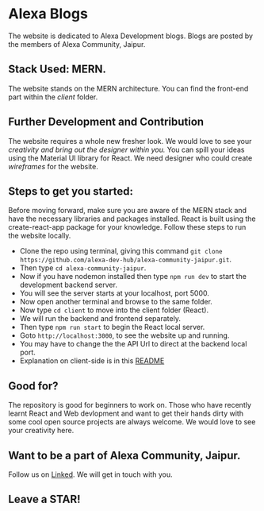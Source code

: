 # Alexa Blogs
The website is dedicated to Alexa Development blogs. Blogs are posted by the members of Alexa Community, Jaipur.

## Stack Used: MERN.
The website stands on the MERN architecture. You can find the front-end part within the *client* folder.

## Further Development and Contribution
The website requires a whole new fresher look. We would love to see your *creativity and bring out the designer within you.* You can spill your ideas using the Material UI library for React. We need designer who could create *wireframes* for the website. 

## Steps to get you started:
Before moving forward, make sure you are aware of the MERN stack and have the necessary libraries and packages installed. React is built using the create-react-app package for your knowledge. Follow these steps to run the website locally.  

- Clone the repo using terminal, giving this command ```git clone https://github.com/alexa-dev-hub/alexa-community-jaipur.git```.
- Then type ```cd alexa-community-jaipur```.
- Now if you have nodemon installed then type ```npm run dev``` to start the development backend server.
- You will see the server starts at your localhost, port 5000.  
- Now open another terminal and browse to the same folder.
- Now type ```cd client``` to move into the client folder (React).
- We will run the backend and frontend separately.
- Then type ```npm run start``` to begin the React local server.
- Goto ```http://localhost:3000```, to see the website up and running.
- You may have to change the the API Url to direct at the backend local port.
- Explanation on client-side is in this [README](https://github.com/alexa-dev-hub/alexa-community-jaipur/blob/master/client/README.md)

## Good for?
The repository is good for beginners to work on. Those who have recently learnt React and Web devlopment and want to get their hands dirty with some cool open source projects are always welcome. We would love to see your creativity here.

## Want to be a part of Alexa Community, Jaipur.
Follow us on [Linked](https://www.linkedin.com/company/aacjaipur). We will get in touch with you.

## Leave a STAR!
